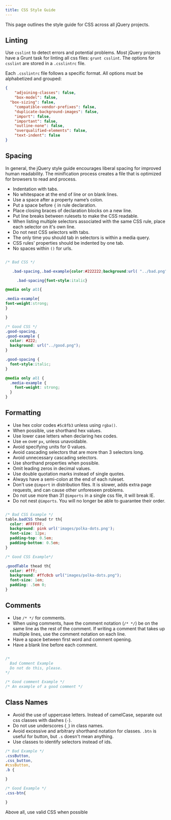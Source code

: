 ```yaml
---
title: CSS Style Guide
---
```


This page outlines the style guide for CSS across all jQuery projects.

## Linting
Use `csslint` to detect errors and potential problems. Most jQuery projects have a
Grunt task for linting all css files: `grunt csslint`. The options for `csslint`
are stored in a `.csslintrc` file.

Each `.csslintrc` file follows a specific format. All options must be alphabetized
and grouped:

```json
{
	"adjoining-classes": false,
	"box-model": false,
  "box-sizing": false,
	"compatible-vendor-prefixes": false,
	"duplicate-background-images": false,
	"import": false,
	"important": false,
	"outline-none": false,
	"overqualified-elements": false,
	"text-indent": false
}
```

## Spacing

In general, the jQuery style guide encourages liberal spacing for
improved human readability. The minification process creates a file
that is optimized for browsers to read and process.

- Indentation with tabs.
- No whitespace at the end of line or on blank lines.
- Use a space after a property name’s colon.
- Put a space before `{` in rule declaration.
- Place closing braces of declaration blocks on a new line.
- Put line breaks between rulesets to make the CSS readable.
- When listing multiple selectors associated with the same CSS rule,
place each selector on it's own line.
- Do not nest CSS selectors with tabs.
- The only time you should tab in selectors is within a media query.
- CSS rules' properties should be indented by one tab.
- No spaces within `()` for urls.

```css

/* Bad CSS */

   .bad-spacing,.bad-example{color:#222222;background:url( "../bad.png" );}

     .bad-spacing{font-style:italic}

@media only all{

.media-example{
font-weight:strong;
}  

}

/* Good CSS */
.good-spacing,
.good-example {
  color: #222;
  background: url("../good.png");
}

.good-spacing {
  font-style:italic;
}

@media only all {
  .media-example {
    font-weight: strong;
  }
}

```

## Formatting
 - Use hex color codes `#5c8fb3` unless using `rgba()`.
 - When possible, use shorthand hex values.
 - Use lower case letters when declaring hex codes.
 - Use `em` over `px`, unless unavoidable.
 - Avoid specifying units for 0 values.
 - Avoid cascading selectors that are more than 3 selectors long.
 - Avoid unnecessary cascading selectors.
 - Use shorthand properties when possible.
 - Omit leading zeros in decimal values.
 - Use double quotation marks instead of single quotes.
 - Always have a semi-colon at the end of each ruleset.
 - Don't use `@import` in distribution files. It is slower, adds extra page
 requests, and can cause other unforeseen problems.
 - Do not use more than 31 `@imports` in a single css file, it will break IE.
 - Do not nest `@imports`.  You will no longer be able to guarantee their order.


```css

/* Bad CSS Example */
table.badCSS thead tr th{
  color: #FFFFFF;
  background: pink url('images/polka-dots.png');
  font-size: 12px;
  padding-top: 0.5em;
  padding-bottom: 0.5em;
}

/* Good CSS Example*/

.goodTable thead th{
  color: #fff;
  background: #ffc0cb url("images/polka-dots.png");
  font-size: 1em;
  padding: .5em 0;
}

```


## Comments
- Use `/* */` for comments.
- When using comments, have the comment notation (`/* */`) be on the
same line as the rest of the comment. If writing a comment that takes up
multiple lines, use the comment notation on each line.
- Have a space between first word and comment opening.
- Have a blank line before each comment.

```css

/*
  Bad Comment Example
  Do not do this, please.
*/

/* Good comment Example */
/* An example of a good comment */
```


## Class Names

 - Avoid the use of uppercase letters. Instead of camelCase,
 separate out css classes with dashes (`-`).
 - Do not use underscores (`_`) in class names.
 - Avoid excessive and arbitrary shorthand notation for classes.
 `.btn` is useful for button, but `.s` doesn't mean anything.
 - Use classes to identify selectors instead of ids.


```css
/* Bad Example */
.cssButton,
.css_button,
#cssButton,
.b {

}

/* Good Example */
.css-btn{

}

```





Above all, use valid CSS when possible
